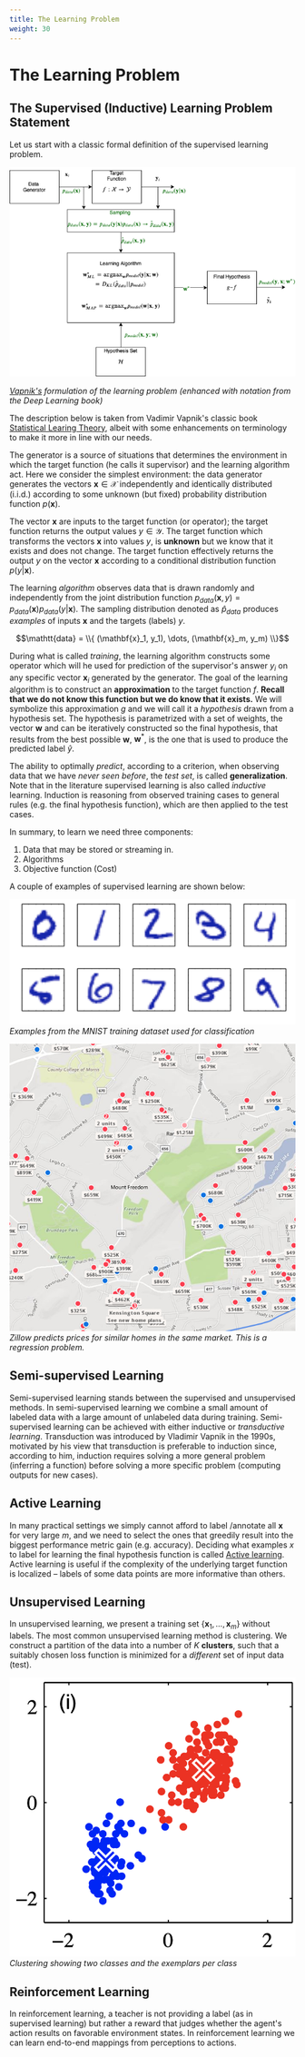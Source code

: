 ```yaml
---
title: The Learning Problem 
weight: 30
---
```


# The Learning Problem

## The Supervised (Inductive) Learning Problem Statement

Let us start with a classic formal definition of the supervised learning problem.

![learning-problem](images/learning-problem.png#center)

*[Vapnik's](https://en.wikipedia.org/wiki/Vladimir_Vapnik) formulation of the learning problem (enhanced with notation from the Deep Learning book)*

The description below is taken from Vadimir Vapnik's classic book [Statistical Learing Theory](https://www.amazon.com/Statistical-Learning-Theory-Vladimir-Vapnik/dp/0471030031), albeit with some enhancements on terminology to make it more in line with our needs. 

The generator is a source of situations that determines the environment in which the target function (he calls it supervisor) and the learning algorithm act.  Here we consider the simplest environment: the data generator generates the vectors $\mathbf{x} \in \mathcal{X}$ independently and identically distributed (i.i.d.) according to some unknown (but fixed) probability distribution function $p(\mathbf{x})$.

The vector $\mathbf x$ are inputs to the target function (or operator); the target function returns the output values $y \in \mathcal{Y}$. The target function which transforms the vectors $\mathbf{x}$ into values $y$,  is **unknown** but we know that it exists and does not change. The target function effectively returns the output $y$ on the vector $\mathbf x$ according to  a conditional distribution function $p(y | \mathbf x)$.  

The learning _algorithm_ observes data that is drawn randomly and independently from the joint distribution function $p_{data}(\mathbf x , y) = p_{data}(\mathbf{x}) p_{data}(y | \mathbf x)$. The sampling distribution denoted as $\hat{p}_{data}$ produces _examples_ of inputs $\mathbf{x}$ and the targets (labels) $y$.

$$\mathtt{data} = \\{ (\mathbf{x}_1, y_1), \dots, (\mathbf{x}_m, y_m) \\}$$

 During what is called _training_, the learning algorithm constructs some operator which will he used for prediction of the supervisor's answer $y_i$ on any specific vector $\mathbf{x}_i$  generated by the generator. The goal of the learning algorithm is  to construct an **approximation** to the target function $f$. **Recall that we do not know this function but we do know that it exists.** We will symbolize this approximation $g$ and we will call it a _hypothesis_ drawn from a hypothesis set. The hypothesis is parametrized with a set of weights, the vector $\mathbf w$ and can be iteratively constructed so the final hypothesis, that results from the best possible $\mathbf w$, $\mathbf w^*$, is the one that is used to produce the predicted label $\hat{y}$. 
 
 The ability to optimally *predict*, according to a criterion, when observing data that we have _never seen before_, the _test set_, is called **generalization**.  Note that in the literature supervised learning is also called _inductive_ learning. Induction is reasoning from observed training cases to general rules (e.g. the final hypothesis function), which are then applied to the test cases. 
 
 In summary, to learn we need three components:

 1. Data that may be stored or streaming in.
 2. Algorithms
 3. Objective function (Cost)

A couple of examples of supervised learning are shown below:

![usps](images/usps.png#center)
*Examples from the MNIST training dataset used for classification*

![home-prices-area](images/home-prices-area.png#center)
*Zillow predicts prices for similar homes in the same market. This is a regression problem.*

## Semi-supervised Learning 

Semi-supervised learning stands between the supervised and unsupervised methods. In semi-supervised learning we combine a small amount of labeled data with a large amount of unlabeled data during training. Semi-supervised learning can be achieved with either inductive or _transductive learning_. Transduction was introduced by Vladimir Vapnik in the 1990s, motivated by his view that transduction is preferable to induction since, according to him, induction requires solving a more general problem (inferring a function) before solving a more specific problem (computing outputs for new cases). 

## Active Learning

In many practical settings we simply cannot afford to label /annotate all $\mathbf x$ for very large $m$, and we need to select the ones that greedily result into the biggest performance metric gain (e.g. accuracy).  Deciding what examples $x$ to label for learning the final hypothesis function is called  [Active learning](https://towardsdatascience.com/active-learning-tutorial-57c3398e34d).  Active learning is useful if the complexity of the underlying target function is localized – labels of some data points are more informative than others.

## Unsupervised Learning 

In unsupervised learning, we present a training set $\{ \mathbf{x}_1, \dots, \mathbf{x}_m \}$  without labels. The most common unsupervised learning method is clustering. We construct a partition of the data into a number of $K$ **clusters**, such that a suitably chosen loss function is minimized for a *different* set of input data (test).

![unsupervised](images/unsupervised.png)
*Clustering showing two classes and the exemplars per class*

## Reinforcement Learning

In reinforcement learning, a teacher is not providing a label (as in supervised learning) but rather a reward that judges whether the agent's action results on favorable environment states. In reinforcement learning we can learn end-to-end mappings from perceptions to actions. 
